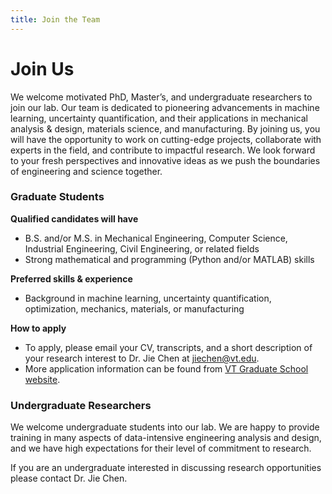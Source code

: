 ```yaml
---
title: Join the Team
---
```


# Join Us

We welcome motivated PhD, Master’s, and undergraduate researchers to join our lab. Our team is dedicated to pioneering advancements in machine learning, uncertainty quantification, and their applications in mechanical analysis & design,  materials science, and manufacturing. By joining us, you will have the opportunity to work on cutting-edge projects, collaborate with experts in the field, and contribute to impactful research. We look forward to your fresh perspectives and innovative ideas as we push the boundaries of engineering and science together.

### Graduate Students

**Qualified candidates will have**
- B.S. and/or M.S. in Mechanical Engineering, Computer Science, Industrial Engineering, Civil Engineering, or related fields
- Strong mathematical and programming (Python and/or MATLAB) skills

**Preferred skills & experience**
- Background in machine learning, uncertainty quantification, optimization, mechanics, materials, or manufacturing
  
**How to apply**
- To apply, please email your CV, transcripts, and a short description of your research interest to Dr. Jie Chen at jiechen@vt.edu.
- More application information can be found from [VT Graduate School website](https://graduateschool.vt.edu/admissions/how-to-apply.html).



### Undergraduate Researchers

We welcome undergraduate students into our lab. We are happy to provide training in many aspects of data-intensive engineering analysis and design, and we have high expectations for their level of commitment to research.

If you are an undergraduate interested in discussing research opportunities please contact Dr. Jie Chen.

<!--
### Undergraduate Students

We welcome undergraduate students into our lab.
Undergraduate researchers have become first authors on papers submitted on research that they performed as part of our group.
We are happy to train undergraduates in many aspects of data-intensive biology, and we have high expectations for their level of commitment to research.

If you are an undergraduate interested in discussing research opportunities please [contact Casey]({{ site.baseurl }}/contact).


{% include figure.html image="images/team/group-photo-3.jpg" width="100%" %}
-->
